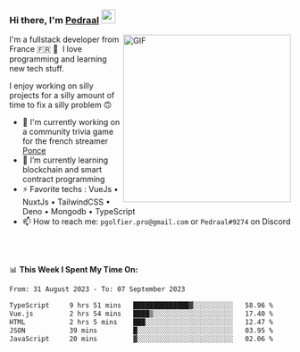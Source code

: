 ### Hi there, I'm <a href="https://pedraal.dev" target="_blank">Pedraal</a> <img src="https://media.giphy.com/media/hvRJCLFzcasrR4ia7z/giphy.gif" width="25px">
<img align="right" alt="GIF" src="https://pedraal.dev/avatar.png" width="300" height="300" />

I'm a fullstack developer from France 🇫🇷 🥖 &nbsp;I love programming and learning new
tech stuff.

I enjoy working on silly projects for a silly amount of time to fix a silly problem 🙃

- 🔭  I'm currently working on a community trivia game for the french streamer <a href="https://twitch.tv/ponce" target="_blank">Ponce</a>
- 🌱 I’m currently learning blockchain and smart contract programming
- ⚡ Favorite techs : VueJs &bull; NuxtJs &bull; TailwindCSS &bull; Deno &bull; Mongodb &bull; TypeScript
- 📫 How to reach me: `pgolfier.pro@gmail.com` or `Pedraal#9274` on Discord

<br>
<br>

📊 **This Week I Spent My Time On:**
<!--START_SECTION:waka-->

```txt
From: 31 August 2023 - To: 07 September 2023

TypeScript     9 hrs 51 mins   ██████████████▓░░░░░░░░░░   58.96 %
Vue.js         2 hrs 54 mins   ████▒░░░░░░░░░░░░░░░░░░░░   17.40 %
HTML           2 hrs 5 mins    ███░░░░░░░░░░░░░░░░░░░░░░   12.47 %
JSON           39 mins         █░░░░░░░░░░░░░░░░░░░░░░░░   03.95 %
JavaScript     20 mins         ▓░░░░░░░░░░░░░░░░░░░░░░░░   02.06 %
```

<!--END_SECTION:waka-->
